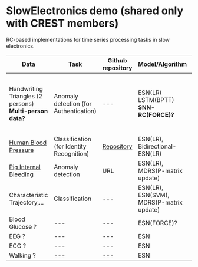 # SlowElectronics demo (shared only with CREST members)

RC-based implementations for time series processing tasks in slow electronics.

| Data | Task | Github repository | Model/Algorithm | Reference | 
| ------------- | ------------- | ------------- | ------------ | ----------- |
| Handwriting Triangles (2 persons) <br>**Multi-person data?**| Anomaly detection (for Authentication) | --- | ESN(LR) <br>LSTM(BPTT) <br>**SNN-RC(FORCE)?** | [Inoue et al., IEEE Symposium on VLSI Technology and Circuits, 2023](https://ieeexplore.ieee.org/document/10185412) |
| [Human Blood Pressure](https://www.nature.com/articles/s41597-022-01202-y) | Classification (for Identity Recognition) | [Repository](https://github.com/Ziqiang-IRCN/ESN-Continuous-blood-pressure-data.git) | ESN(LR), <br>Bidirectional-ESN(LR) | [Li et al., ICANN, 2023](https://link.springer.com/chapter/10.1007/978-3-031-44216-2_2) | 
| [Pig Internal Bleeding](https://wu.renjie.im/research/anomaly-benchmarks-are-flawed/)  | Anomaly detection | URL | ESN(LR), <br>MDRS(P-matrix update) | [Tamura et al., TechRxiv](https://www.techrxiv.org/articles/preprint/Mahalanobis_Distance_of_Reservoir_States_for_Online_Time-Series_Anomaly_Detection/22678774) | 
| Characteristic Trajectory,... | Classification | --- | ESN(LR), <br>ESN(SVM), <br>MDRS(P-matrix update) | **Tamura-san?** | 
| Blood Glucose ? | --- | --- | ESN(FORCE)? | **Yajima-sensei?** |
| EEG ? | --- | --- | ESN | --- |
| ECG ? | --- | --- | ESN | --- |
| Walking ? | --- | --- | ESN | --- |
